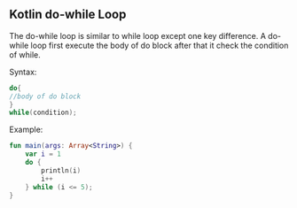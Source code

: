 
## Kotlin do-while Loop
The do-while loop is similar to while loop except one key difference. A do-while loop first execute the body of do block after that it check the condition of while.

Syntax:
```kotlin
do{  
//body of do block  
}  
while(condition);  
```

Example:
```kotlin
fun main(args: Array<String>) {
    var i = 1
    do {
        println(i)
        i++
    } while (i <= 5);
}
```



